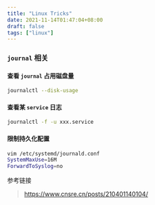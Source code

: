 ```yaml
---
title: "Linux Tricks"
date: 2021-11-14T01:47:04+08:00
draft: false
tags: ["linux"]
---
```


### `journal` 相关

#### 查看 `journal` 占用磁盘量

```bash
journalctl --disk-usage
```

#### 查看某 `service` 日志

```bash
journalctl -f -u xxx.service
```

#### 限制持久化配置

```bash
vim /etc/systemd/journald.conf
SystemMaxUse=16M
ForwardToSyslog=no
```

参考链接
> https://www.cnsre.cn/posts/210401140104/